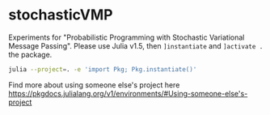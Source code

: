# stochasticVMP
Experiments for "Probabilistic Programming with Stochastic Variational Message Passing". Please use Julia v1.5, then `]instantiate` and `]activate .` the package.

```bash
julia --project=. -e 'import Pkg; Pkg.instantiate()'
```

Find more about using someone else's project here https://pkgdocs.julialang.org/v1/environments/#Using-someone-else's-project
